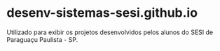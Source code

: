 # desenv-sistemas-sesi.github.io
Utilizado para exibir os projetos desenvolvidos pelos alunos do SESI de Paraguaçu Paulista - SP.
